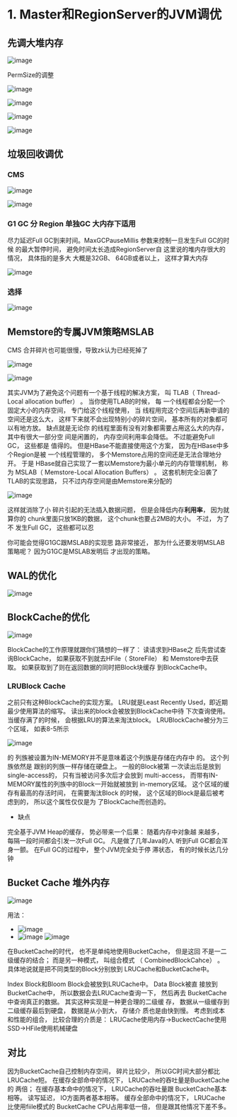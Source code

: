 # 1. Master和RegionServer的JVM调优

## 先调大堆内存

![image](http://static.lovedata.net/jpg/2018/12/17/69ba78e80c45e2bfb925f41d4dc96ff9.jpg)

PermSize的调整


![image](http://static.lovedata.net/jpg/2018/12/17/1410cecb7e88b7615afdd0645e277702.jpg)

![image](http://static.lovedata.net/jpg/2018/12/17/6e674cc53ed9ec18fb9c440f79166722.jpg)

![image](http://static.lovedata.net/jpg/2018/12/17/54ffc1996c67a55004efe8c118389a3d.jpg)


![image](http://static.lovedata.net/jpg/2018/12/17/1410cecb7e88b7615afdd0645e277702.jpg)

## 垃圾回收调优

### CMS


![image](http://static.lovedata.net/jpg/2018/12/17/4a435a6eaaed8b8200820cbf4b6867b3.jpg)


![image](http://static.lovedata.net/jpg/2018/12/17/4bb23b42fdca1dd6201882ca23e6b2e9.jpg)

### G1 GC 分 Region 单独GC  大内存下适用
尽力延迟Full GC到来时间。MaxGCPauseMillis  参数来控制一旦发生Full GC的时候
的最大暂停时间， 避免时间太长造成RegionServer自   这里说的堆内存很大的情况， 具体指的是多大
大概是32GB、 64GB或者以上， 这样才算大内存

![image](http://static.lovedata.net/jpg/2018/12/17/f679ec23fa4361f37ebaee0ee0ee1602.jpg)

### 选择

![image](http://static.lovedata.net/jpg/2018/12/17/84a3fe8a0412dad42adcd7691b52a19b.jpg)


##  Memstore的专属JVM策略MSLAB

CMS 合并碎片也可能很慢，导致zk认为已经死掉了

![image](http://static.lovedata.net/jpg/2018/12/17/dcd119b31f3de65a4a5c258f6013fdc8.jpg)

![image](http://static.lovedata.net/jpg/2018/12/17/37ee2f474dc9f13fc3f6f6db13530d8a.jpg)


其实JVM为了避免这个问题有一个基于线程的解决方案， 叫
TLAB（ Thread-Local allocation buffer） 。 当你使用TLAB的时候， 每
一个线程都会分配一个固定大小的内存空间， 专门给这个线程使用， 当
线程用完这个空间后再新申请的空间还是这么大， 这样下来就不会出现特别小的碎片空间， 基本所有的对象都可以有地方放。 缺点就是无论你
的线程里面有没有对象都需要占用这么大的内存， 其中有很大一部分空
间是闲置的， 内存空间利用率会降低。 不过能避免Full GC， 这些都是
值得的。
但是HBase不能直接使用这个方案， 因为在HBase中多个Region是被
一个线程管理的， 多个Memstore占用的空间还是无法合理地分开。 于是
HBase就自己实现了一套以Memstore为最小单元的内存管理机制， 称为
MSLAB（ Memstore-Local Allocation Buffers） 。 这套机制完全沿袭了
TLAB的实现思路， 只不过内存空间是由Memstore来分配的

![image](http://static.lovedata.net/jpg/2018/12/17/6f9b9e6a271a69be879e8ef41533262c.jpg)

这样就消除了小
碎片引起的无法插入数据问题， 但是会降低内存**利用率**， 因为就算你的
chunk里面只放1KB的数据， 这个chunk也要占2MB的大小。 不过， 为了不
发生Full GC， 这些都可以忍

你可能会觉得G1GC跟MSLAB的实现思
路非常接近， 那为什么还要发明MSLAB策略呢？ 因为G1GC是MSLAB发明后
才出现的策略。

## WAL的优化
![image](http://static.lovedata.net/jpg/2018/12/17/a34156a5947a1d4de335bd0ea3a8973c.jpg)

##  BlockCache的优化

![image](http://static.lovedata.net/jpg/2018/12/17/89d8c6349e48b9d0a3bfdd7403ca7a43.jpg)

BlockCache的工作原理就跟你们猜想的一样了： 读请求到HBase之
后先尝试查询BlockCache， 如果获取不到就去HFile（ StoreFile） 和
Memstore中去获取。 如果获取到了则在返回数据的同时把Block块缓存
到BlockCache中。


### LRUBlock Cache
之前只有这种BlockCache的实现方案。 LRU就是Least Recently Used，即近期最少使用算法的缩写。 读出来的block会被放到BlockCache中待
下次查询使用。 当缓存满了的时候， 会根据LRU的算法来淘汰block。
LRUBlockCache被分为三个区域， 如表8-5所示

![image](http://static.lovedata.net/jpg/2018/12/17/ee5b4cef804b0b0971de116f3670bfaf.jpg)

的
列族被设置为IN-MEMORY并不是意味着这个列族是存储在内存中
的。 这个列族依然是 跟别的列族一样存储在硬盘上。 一般的Block被第
一次读出后是放到single-access的， 只有当被访问多次后才会放到
multi-access， 而带有IN-MEMORY属性的列族中的Block一开始就被放到
in-memory区域。 这个区域的缓存有最高的存活时间， 在需要淘汰Block
的时候， 这个区域的Block是最后被考虑到的， 所以这个属性仅仅是为
了BlockCache而创造的。

- 缺点

完全基于JVM Heap的缓存， 势必带来一个后果： 随着内存中对象越
来越多， 每隔一段时间都会引发一次Full GC。 凡是做了几年Java的人
听到Full GC都会浑身一颤。 在Full GC的过程中， 整个JVM完全处于停
滞状态， 有的时候长达几分钟

##  Bucket Cache  堆外内存

![image](http://static.lovedata.net/jpg/2018/12/17/56834eba10cd96bcfe64ce29c9fefb61.jpg)


用法：

- ![image](http://static.lovedata.net/jpg/2018/12/17/5e21fb96dc3dc94a77a989a2cd934c72.jpg)
- ![image](http://static.lovedata.net/jpg/2018/12/17/34c5d3e1fa2a06798caeb9ab553943b8.jpg)
![image](http://static.lovedata.net/jpg/2018/12/17/739805ebd06c047f8a92c896a5f40643.jpg)

在BucketCache的时代， 也不是单纯地使用BucketCache， 但是这回
不是一二级缓存的结合； 而是另一种模式， 叫组合模式
（ CombinedBlockCahce） 。 具体地说就是把不同类型的Block分别放到
LRUCache和BucketCache中。

Index Block和Bloom Block会被放到LRUCache中。 Data Block被直
接放到BucketCache中， 所以数据会去LRUCache查询一下， 然后再去
BucketCache中查询真正的数据。 其实这种实现是一种更合理的二级缓
存， 数据从一级缓存到二级缓存最后到硬盘， 数据是从小到大， 存储介
质也是由快到慢。 考虑到成本和性能的组合， 比较合理的介质是：
LRUCache使用内存->BuckectCache使用SSD->HFile使用机械硬盘


## 对比

因为BucketCache自己控制内存空间， 碎片比较少， 所以GC时间大部分都比LRUCache短。
在缓存全部命中的情况下， LRUCache的吞吐量是BucketCache的
两倍； 在缓存基本命中的情况下， LRUCache的吞吐量跟
BucketCache基本相等。
读写延迟， IO方面两者基本相等。
缓存全部命中的情况下， LRUCache比使用fiile模式的
BucketCache CPU占用率低一倍， 但是跟其他情况下差不多。

